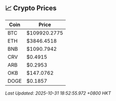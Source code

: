 ## 📈 Crypto Prices

| Coin | Price |
| ---- | ----- |
| BTC | $109920.2775 |
| ETH | $3846.4518 |
| BNB | $1090.7942 |
| CRV | $0.4915 |
| ARB | $0.2953 |
| OKB | $147.0762 |
| DOGE | $0.1857 |

_Last Updated: 2025-10-31 18:52:55.972 +0800 HKT_